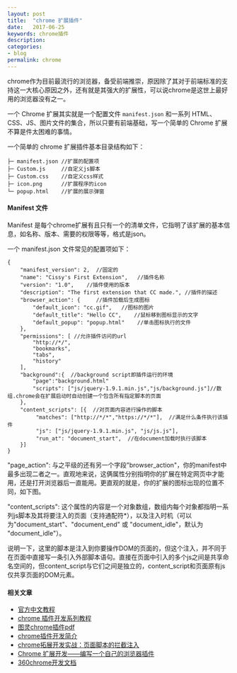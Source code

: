 ```yaml
---
layout: post
title:  "chrome 扩展插件"
date:   2017-06-25
keywords: chrome插件
description:
categories:
- blog
permalink: chrome
---
```



chrome作为目前最流行的浏览器，备受前端推崇，原因除了其对于前端标准的支持这一大核心原因之外，还有就是其强大的扩展性，可以说chrome是这世上最好用的浏览器没有之一。


一个 Chrome 扩展其实就是一个配置文件 `manifest.json` 和一系列 HTML、CSS、JS、图片文件的集合，所以只要有前端基础，写一个简单的 Chrome 扩展不算是件太困难的事情。


一个简单的 chrome 扩展插件基本目录结构如下：


    ├─ manifest.json //扩展的配置项
    ├─ Custom.js     //自定义js脚本
    ├─ Custom.css    //自定义css样式
    ├─ icon.png      //扩展程序的icon
    └─ popup.html    //扩展的展示弹窗



#### Manifest 文件


Manifest 是每个chrome扩展有且只有一个的清单文件，它指明了该扩展的基本信息，如名称、版本、需要的权限等等，格式是json。

一个 manifest.json 文件常见的配置项如下：


    {
        "manifest_version": 2,  //固定的
        "name": "Cissy's First Extension",   //插件名称
        "version": "1.0",    //插件使用的版本
        "description": "The first extension that CC made.", //插件的描述
        "browser_action": {     //插件加载后生成图标
            "default_icon": "cc.gif",   //图标的图片
            "default_title": "Hello CC",    //鼠标移到图标显示的文字
            "default_popup": "popup.html"    //单击图标执行的文件
        },
        "permissions": [ //允许插件访问的url
            "http://*/",
            "bookmarks",
            "tabs",
            "history"
        ],
        "background":{  //background script即插件运行的环境
            "page":"background.html"
            "scripts": ["js/jquery-1.9.1.min.js","js/background.js"]//数组.chrome会在扩展启动时自动创建一个包含所有指定脚本的页面
        },
        "content_scripts": [{  //对页面内容进行操作的脚本
             "matches": ["http://*/*","https://*/*"],  //满足什么条件执行该插件
             "js": ["js/jquery-1.9.1.min.js", "js/js.js"],   
             "run_at": "document_start",  //在document加载时执行该脚本
        }]
    }



"page_action": 与之平级的还有另一个字段"browser_action"，你的manifest中最多出现二者之一。直观地来说，这俩属性分别指明你的扩展在特定网页中才能用，还是打开浏览器后一直能用。更直观的就是，你的扩展的图标出现的位置不同，如下图。


"content_scripts": 这个属性的内容是一个对象数组，数组内每个对象都指明一系列js脚本及其将要注入的页面（支持通配符*），以及注入时机（可以为"document_start"、"document_end" 或 "document_idle"，默认为 "document_idle"）。



说明一下，这里的脚本是注入到你要操作DOM的页面的，但这个注入，并不同于在页面中直接写一条引入外部脚本语句。直接在页面中引入的多个js之间是共享命名空间的，但content_script与它们之间是独立的，content_script和页面原有js仅共享页面的DOM元素。




#### 相关文章

- [官方中文教程](https://crxdoc-zh.appspot.com/extensions/getstarted)
- [chrome 插件开发系列教程](http://www.cnblogs.com/ligerleng/p/gmail_assist_1.html)
- [图灵chrome插件pdf](http://www.ituring.com.cn/minibook/950)
- [chrome插件开发简介](https://github.com/kaola-fed/blog/issues/25)
- [chrome拓展开发实战：页面脚本的拦截注入](http://horve.github.io/2015/10/17/chrome-extension/)
- [Chrome 扩展开发——编写一个自己的浏览器插件](https://segmentfault.com/a/1190000006949838)
- [360chrome开发文档](http://open.chrome.360.cn/extension_dev/devguide.html)

